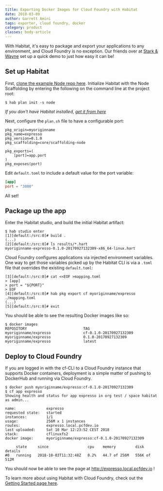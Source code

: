 ```yaml
---
title: Exporting Docker Images for Cloud Foundry with Habitat
date: 2018-03-09
author: Garrett Amini
tags: exporter, cloud foundry, docker
category: product
classes: body-article
---
```


With Habitat, it's easy to package and export your applications to any environment, and Cloud Foundry is no exception. Our friends over at [Stark & Wayne](https://starkandwayne.com/) set up a quick demo to just how easy it can be!

## Set up Habitat

First, [clone the example Node repo here](https://github.com/habitat-sh/cloudfoundry-example). Initialize Habitat with the Node Scaffolding by entering the following on the command line at the project root:

```shell
$ hab plan init -s node
```
_If you don't have Habitat installed, [get it from here](https://www.habitat.sh/docs/install-habitat/#install-habitat)_

Next, configure the `plan.sh` file to have a configurable port:

```shell
pkg_origin=myoriginname
pkg_name=expresso
pkg_version=0.1.0
pkg_scaffolding=core/scaffolding-node

pkg_exports=(
    [port]=app.port
)
pkg_exposes(port)
```

Edit `default.toml` to include a default value for the port variable:

```toml
[app]
port = "3000"
```

All set!

## Package up the app

Enter the Habitat studio, and build the initial Habitat artifact:

```shell
$ hab studio enter
[1][default:/src:0]# build .
(...)
[2][default:/src:0]# ls results/*.hart
myoriginname-expresso-0.1.0-20170927132309-x86_64-linux.hart
```

Cloud Foundry configures applications via injected environment variables. One way to get those variables picked up by the Habitat CLI is via a `.toml` file that overrides the existing `default.toml`:

```shell
[3][default:/src:0]# cat <<EOF >mapping.toml
> [app]
> port = "${PORT}"
> EOF
[4][default:/src:0]# hab pkg export cf myoriginname/expresso ./mapping.toml
(...)
[5][default:/src:0]# exit
```

You should be able to see the resulting Docker images like so:

```shell
$ docker images
REPOSITORY                          TAG
myoriginname/expresso               cf-0.1.0-20170927132309
myoriginname/expresso               0.1.0-20170927132309
myoriginname/expresso               latest
```

## Deploy to Cloud Foundry

If you are logged in with the cf-CLI to a Cloud Foundry instance that supports Docker containers, deployment is a simple matter of pushing to DockerHub and running via Cloud Foundry.

```shell
$ docker push myoriginname/expresso:cf-0.1.0-20170927132309
$ cf app expresso
Showing health and status for app expresso in org test / space habitat as admin...

name:              expresso
requested state:   started
instances:         1/1
usage:             256M x 1 instances
routes:            expresso.local.pcfdev.io
last uploaded:     Sat 10 Mar 12:23:52 CEST 2018
stack:             cflinuxfs2
docker image:      myoriginname/expresso:cf-0.1.0-20170927132309

     state     since                  cpu    memory         disk            details
#0   running   2018-10-03T11:32:48Z   0.2%   44.7 of 256M   556K of 512M
```

You should now be able to see the page at http://expresso.local.pcfdev.io ! 

To learn more about using Habitat with Cloud Foundry, check out the [Getting Started page here](https://www.habitat.sh/get-started/).